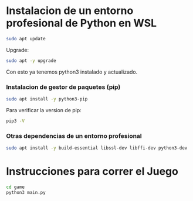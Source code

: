 # Instalacion de un entorno profesional de Python en WSL

```sh
sudo apt update
```

Upgrade:

```sh
sudo apt -y upgrade
```

Con esto ya tenemos python3 instalado y actualizado.

### Instalacion de gestor de paquetes (pip)

```sh
sudo apt install -y python3-pip
```

Para verificar la version de pip:

```sh
pip3 -V
```

### Otras dependencias de un entorno profesional

```sh
sudo apt install -y build-essential libssl-dev libffi-dev python3-dev
```

# Instrucciones para correr el Juego

```sh
cd game
python3 main.py
```
